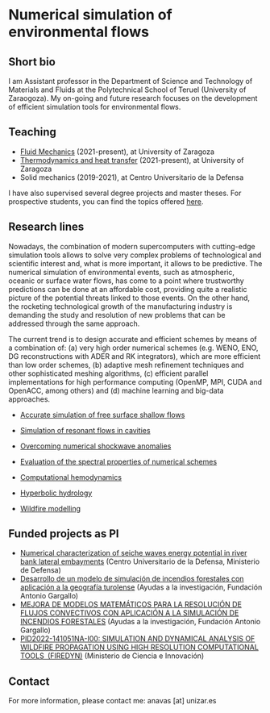 

# Numerical simulation of environmental flows


## Short bio

I am Assistant professor in the Department of Science and Technology of Materials and Fluids at the Polytechnical School of Teruel (University of Zaraogoza). My on-going and future research focuses on the development of efficient simulation tools for environmental flows.   


## Teaching

- [Fluid Mechanics](teaching/fluidos.md) (2021-present), at University of Zaragoza
- [Thermodynamics and heat transfer](teaching/termodinamica.md) (2021-present), at University of Zaragoza
- Solid mechanics (2019-2021), at Centro Universitario de la Defensa

I have also supervised several degree projects and master theses. For prospective students, you can find the topics offered [here](teaching/tgf.md).

## Research lines

Nowadays, the combination of modern supercomputers with cutting-edge simulation tools allows to solve very complex problems of technological and scientific interest and, what is more important, it allows to be predictive. The numerical simulation of environmental events, such as atmospheric, oceanic or surface water flows, has come to a point where trustworthy predictions can be done at an affordable cost, providing quite a realistic picture of the potential threats linked to those events. On the other hand, the rocketing technological growth of the manufacturing industry is demanding the study and resolution of new problems that can be addressed through the same approach.

The current trend is to design accurate and efficient schemes by means of a combination of: (a) very high order numerical schemes (e.g. WENO, ENO, DG reconstructions with ADER and RK integrators), which are more efficient than low order schemes, (b) adaptive mesh refinement techniques and other sophisticated meshing algorithms, (c) efficient parallel implementations for high performance computing (OpenMP, MPI, CUDA and OpenACC, among others) and (d) machine learning and big-data approaches. 



- [Accurate simulation of free surface shallow flows](swe_thesis.md) 

- [Simulation of resonant flows in cavities](test.md)

- [Overcoming numerical shockwave anomalies](anomalies.md) 

- [Evaluation of the spectral properties of numerical schemes](test.md)

- [Computational hemodynamics](hemodynamics.md)

- [Hyperbolic hydrology](test.md)

- [Wildfire modelling](test.md)


## Funded projects as PI

- [Numerical characterization of seiche waves energy potential in river bank lateral embayments](project1.md) (Centro Universitario de la Defensa, Ministerio de Defensa)
- [Desarrollo de un modelo de simulación de incendios forestales con aplicación a la geografía turolense](project2.md) (Ayudas a la investigación, Fundación Antonio Gargallo)
- [MEJORA DE MODELOS MATEMÁTICOS PARA LA RESOLUCIÓN DE FLUJOS CONVECTIVOS CON APLICACIÓN A LA SIMULACIÓN DE INCENDIOS FORESTALES](project2.md) (Ayudas a la investigación, Fundación Antonio Gargallo)
- [PID2022-141051NA-I00: SIMULATION AND DYNAMICAL ANALYSIS OF WILDFIRE PROPAGATION USING HIGH RESOLUTION COMPUTATIONAL TOOLS (FIREDYN)](project2.md) (Ministerio de Ciencia e Innovación)

## Contact

For more information, please contact me: anavas [at] unizar.es
